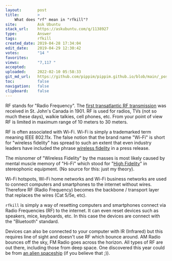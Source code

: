 ```yaml
---
layout:       post
title:        >
    What does "rf" mean in "rfkill"?
site:         Ask Ubuntu
stack_url:    https://askubuntu.com/q/1138927
type:         Answer
tags:         rfkill
created_date: 2019-04-28 17:34:04
edit_date:    2019-04-29 12:30:42
votes:        "14 "
favorites:    
views:        "7,117 "
accepted:     
uploaded:     2022-02-10 05:58:33
git_md_url:   https://github.com/pippim/pippim.github.io/blob/main/_posts/2019/2019-04-28-What-does-_rf_-mean-in-_rfkill__.md
toc:          false
navigation:   false
clipboard:    false
---
```


RF stands for "Radio Frequency". The [first transatlantic RF transmission][1] was received in St. John's Canada in 1901. RF is used for radios, TVs (not so much these days), walkie talkies, cell phones, etc. From your point of view RF is limited in maximum range of 10 meters to 30 meters.

RF is often associated with Wi-Fi. Wi-Fi is simply a trademarked term meaning IEEE 802.11x. The false notion that the brand name "Wi-Fi" is short for "wireless fidelity" has spread to such an extent that even industry leaders have included the phrase [wireless fidelity][2] in a press release.

The misnomer of "Wireless Fidelity" by the masses is most likely caused by mental muscle memory of "Hi-Fi" which stood for "[High Fidelity][3]" in stereophonic equipment. (No source for this:  just my theory).

Wi-Fi hotspots, Wi-Fi home networks and Wi-Fi business networks are used to connect computers and smartphones to the internet without wires. Therefore RF (Radio Frequency) becomes the backbone / transport layer that replaces the wires (Cat 5/5e, etc).

`rfkill` is simply a way of resetting computers and smartphones connect via Radio Frequencies (RF) to the internet. It can even reset devices such as speakers, mice, keyboards, etc. In this case the devices are connect with the "Bluetooth" standard.

Devices can also be connected to your computer with IR (Infrared) but this requires line of sight and doesn't use RF which bounce around. AM Radio bounces off the sky, FM Radio goes across the horizon. All types of RF are out there, including those from deep space. One discovered this year could be from [an alien spaceship][4] (if you believe that ;)).


  [1]: https://www.pc.gc.ca/en/lhn-nhs/nl/signalhill
  [2]: https://www.webopedia.com/DidYouKnow/Computer_Science/wifi_explained.asp
  [3]: https://en.wikipedia.org/wiki/High_fidelity
  [4]: https://www.bbc.com/news/science-environment-46811618

